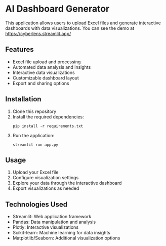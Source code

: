 # AI Dashboard Generator

This application allows users to upload Excel files and generate interactive dashboards with data visualizations.
You can see the demo at https://cyberlens.streamlit.app/

## Features

- Excel file upload and processing
- Automated data analysis and insights
- Interactive data visualizations
- Customizable dashboard layout
- Export and sharing options

## Installation

1. Clone this repository
2. Install the required dependencies:
   ```
   pip install -r requirements.txt
   ```
3. Run the application:
   ```
   streamlit run app.py
   ```

## Usage

1. Upload your Excel file
2. Configure visualization settings
3. Explore your data through the interactive dashboard
4. Export visualizations as needed

## Technologies Used

- Streamlit: Web application framework
- Pandas: Data manipulation and analysis
- Plotly: Interactive visualizations
- Scikit-learn: Machine learning for data insights
- Matplotlib/Seaborn: Additional visualization options
